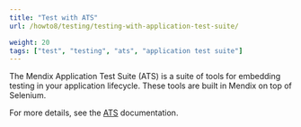 ```yaml
---
title: "Test with ATS"
url: /howto8/testing/testing-with-application-test-suite/

weight: 20
tags: ["test", "testing", "ats", "application test suite"]
---
```


The Mendix Application Test Suite (ATS) is a suite of tools for embedding testing in your application lifecycle. These tools are built in Mendix on top of Selenium.

For more details, see the [ATS](/appstore/partner-solutions/ats/) documentation.
